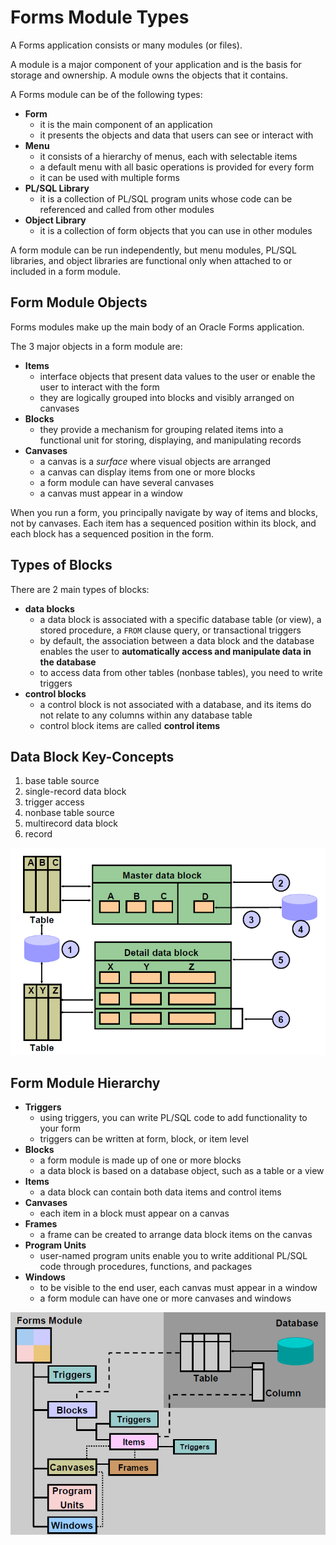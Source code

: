 # Forms Module Types

A Forms application consists or many modules (or files).

A module is a major component of your application and is the basis for storage and ownership. A module owns the objects that it contains.

A Forms module can be of the following types:
- **Form**
    - it is the main component of an application
    - it presents the objects and data that users can see or interact with
- **Menu**
    - it consists of a hierarchy of menus, each with selectable items
    - a default menu with all basic operations is provided for every form 
    - it can be used with multiple forms
- **PL/SQL Library**
    - it is a collection of PL/SQL program units whose code can be referenced and called from other modules
- **Object Library**
    - it is a collection of form objects that you can use in other
modules

A form module can be run independently, but menu modules, PL/SQL libraries, and object libraries are functional only when attached to or included in a form module.

## Form Module Objects

Forms modules make up the main body of an Oracle Forms application. 

The 3 major objects in a form module are:
- **Items**
    - interface objects that present data values to the user or enable the user to interact with the form
    - they are logically grouped into blocks and visibly arranged on canvases
- **Blocks**
    - they provide a mechanism for grouping related items into a functional unit for storing, displaying, and manipulating records
- **Canvases**
    - a canvas is a *surface* where visual objects are arranged
    - a canvas can display items from one or more blocks
    - a form module can have several canvases
    - a canvas must appear in a window

When you run a form, you principally navigate by way of items and blocks, not by canvases. Each item has a sequenced position within its block, and each block has a sequenced position in the form.

## Types of Blocks

There are 2 main types of blocks: 
- **data blocks**
    - a data block is associated with a specific database table (or view), a stored procedure, a ```FROM``` clause query, or transactional triggers
    - by default, the association between a data block and the database enables the user to **automatically access and manipulate data in the database**
    - to access data from other tables (nonbase tables), you need to write triggers
- **control blocks**
    - a control block is not associated with a database, and its items do not relate to any columns within any database table
    - control block items are called **control items**

## Data Block Key-Concepts

1. base table source
2. single-record data block
3. trigger access
4. nonbase table source
5. multirecord data block
6. record

![Data Block](../images/data_block.png)

## Form Module Hierarchy

- **Triggers**
    - using triggers, you can write PL/SQL code to add functionality to your form
    - triggers can be written at form, block, or item level
- **Blocks**
    - a form module is made up of one or more blocks
    - a data block is based on a database object, such as a table or a view
- **Items**
    - a data block can contain both data items and control items
- **Canvases**
    - each item in a block must appear on a canvas
- **Frames**
    - a frame can be created to arrange data block items on the canvas
- **Program Units**
    - user-named program units enable you to write additional PL/SQL code through procedures, functions, and packages
- **Windows**
    - to be visible to the end user, each canvas must appear in a window 
    - a form module can have one or more canvases and windows

![Form Hierarchy](../images/form_hierarchy.png)